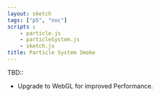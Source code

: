 ```yaml
---
layout: sketch
tags: ["p5", "noc"]
scripts : 
    - particle.js
    - particleSystem.js
    - sketch.js
title: Particle System Smoke
---
```



TBD::   

* Upgrade to WebGL for improved Performance.
